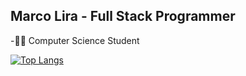 <h2> Marco Lira - Full Stack Programmer </h2>
<p>-👨‍💻 Computer Science Student</p>


[![Top Langs](https://github-readme-stats-git-masterrstaa-rickstaa.vercel.app/api/top-langs/?username=Dev-MarcoLira&theme=dracula&show_icons=true)](https://github.com/Dev-MarcoLira)

